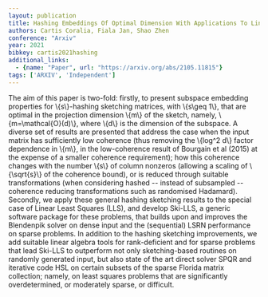 ```yaml
---
layout: publication
title: Hashing Embeddings Of Optimal Dimension With Applications To Linear Least Squares
authors: Cartis Coralia, Fiala Jan, Shao Zhen
conference: "Arxiv"
year: 2021
bibkey: cartis2021hashing
additional_links:
  - {name: "Paper", url: "https://arxiv.org/abs/2105.11815"}
tags: ['ARXIV', 'Independent']
---
```

The aim of this paper is two-fold: firstly, to present subspace embedding
properties for \\{s\\}-hashing sketching matrices, with \\{s\geq 1\\}, that are optimal
in the projection dimension \\{m\\} of the sketch, namely, \\{m=\mathcal{O}(d)\\},
where \\{d\\} is the dimension of the subspace. A diverse set of results are
presented that address the case when the input matrix has sufficiently low
coherence (thus removing the \\{log^2 d\\} factor dependence in \\{m\\}, in the
low-coherence result of Bourgain et al (2015) at the expense of a smaller
coherence requirement); how this coherence changes with the number \\{s\\} of
column nonzeros (allowing a scaling of \\{\sqrt{s}\\} of the coherence bound), or
is reduced through suitable transformations (when considering hashed -- instead
of subsampled -- coherence reducing transformations such as randomised
Hadamard). Secondly, we apply these general hashing sketching results to the
special case of Linear Least Squares (LLS), and develop Ski-LLS, a generic
software package for these problems, that builds upon and improves the
Blendenpik solver on dense input and the (sequential) LSRN performance on
sparse problems. In addition to the hashing sketching improvements, we add
suitable linear algebra tools for rank-deficient and for sparse problems that
lead Ski-LLS to outperform not only sketching-based routines on randomly
generated input, but also state of the art direct solver SPQR and iterative
code HSL on certain subsets of the sparse Florida matrix collection; namely, on
least squares problems that are significantly overdetermined, or moderately
sparse, or difficult.
